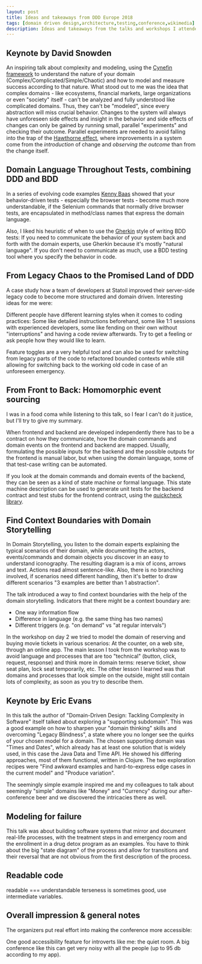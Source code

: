 ```yaml
---
layout: post
title: Ideas and takeaways from DDD Europe 2018
tags: [domain driven design,architecture,testing,conference,wikimedia]
description: Ideas and takeaways from the talks and workshops I attended at DDD Europe
---
```


## Keynote by David Snowden
An inspiring talk about complexity and modeling, using the [Cynefin  framework](https://en.wikipedia.org/wiki/Cynefin_framework) to understand the nature of your domain (Complex/Complicated/Simple/Chaotic) and how to model and measure success according to that nature. What stood out to me was the idea that complex domains - like ecosystems, financial markets, large organizations or even "society" itself - can't be analyzed and fully understood like complicated domains. Thus, they can't be "modeled", since every abstraction will miss crucial behavior. Changes to the system will always have unforeseen side effects and insight in the behavior and side effects of changes can only be gained by running small, parallel "experiments" and checking their outcome. Parallel experiments are needed to avoid falling into the trap of the [Hawthorne effect](https://en.wikipedia.org/wiki/Hawthorne_effect), where improvements in a system come from the *introduction* of change and *observing the outcome* than from the change itself.

## Domain Language Throughout Tests, combining DDD and BDD
In a series of evolving code examples [Kenny Baas](https://mobile.twitter.com/kenny_baas) showed that your behavior-driven tests - especially the browser tests - become much more understandable, if the  Selenium commands that normally drive browser tests, are encapsulated in method/class names that express the domain language.

Also, I liked his heuristic of when to use the [Gherkin](https://github.com/cucumber/cucumber/wiki/Gherkin) style of writing BDD tests: If you need to communicate the behavior of your system back and forth with the domain experts, use Gherkin because it's mostly "natural language". If you don't need to communicate as much, use a BDD testing tool where you specify the behavior in code.

## From Legacy Chaos to the Promised Land of DDD
A case study how a team of developers at Statoil improved their server-side legacy code to become more structured and domain driven. Interesting ideas for me were:

Different people have different learning styles when it comes to coding practices: Some like detailed instructions beforehand, some like 1:1 sessions with experienced developers, some like fending on their own without "interruptions" and having a code review afterwards. Try to get a feeling or ask people how they would like to learn.

Feature toggles are a very helpful tool and can also be used for switching from legacy parts of the code to refactored bounded contexts while still allowing for switching back to the working old code in case of an unforeseen emergency.

## From Front to Back: Homomorphic event sourcing
I was in a food coma while listening to this talk, so I fear I can't do it justice, but I'll try to give my summary.

When frontend and backend are developed independently there has to be a contract on how they communicate, how the domain commands and domain events on the frontend and backend are mapped. Usually, formulating the possible inputs for the backend and the possible outputs for the frontend is manual labor, but when using the domain language, some of that test-case writing can be automated.

If you look at the domain commands and domain events of the backend, they can be seen as a kind of state machine or formal language. This state machine description can be used to generate unit tests for the backend contract and test stubs for the frontend contract, using the [quickcheck library](http://hypothesis.works/articles/quickcheck-in-every-language/).  

## Find Context Boundaries with Domain Storytelling
In Domain Storytelling, you listen to the domain experts explaining the typical scenarios of their domain, while documenting the actors, events/commands and domain objects you discover in an easy to understand iconography. The resulting diagram is a mix of icons, arrows and text. Actions read almost sentence-like. Also, there is no branching involved, if scenarios need different handling, then it's better to draw different scenarios "3 examples are better than 1 abstraction".

The talk introduced a way to find context boundaries with the help of the domain storytelling. Indicators that there might be a context boundary are:

- One way information flow
- Difference in language (e.g. the same thing has two names)
- Different triggers (e.g. "on demand" vs "at regular intervals")

In the workshop on day 2 we tried to model the domain of reserving and buying movie tickets in various scenarios: At the counter, on a web site, through an online app. The main lesson I took from the workshop was to avoid language and processes that are too "technical" (button, click, request, response) and think more in domain terms: reserve ticket, show seat plan, lock seat temporarily, etc. The other lesson I learned was that domains and processes that look simple on the outside, might still contain lots of complexity, as soon as you try to describe them.

## Keynote by Eric Evans
In this talk the author of "Domain-Driven Design: Tackling Complexity in Software" itself talked about exploring a "supporting subdomain". This was a good example on how to sharpen your "domain thinking" skills and overcoming "Legacy Blindness", a state where you no longer see the quirks of your chosen model for a domain. The chosen supporting domain was "Times and Dates", which already has at least one solution that is widely used, in this case the Java Data and Time API. He showed his differing approaches, most of them functional, written in Clojure. The two exploration recipes were "Find awkward examples and hard-to-express edge cases in the current model" and "Produce variation".

The seemingly simple example inspired me and my colleagues to talk about seemingly "simple" domains like "Money" and "Currency" during our after-conference beer and we discovered the intricacies there as well.

## Modeling for failure
This talk was about building software systems that mirror and document real-life processes, with the treatment steps in and emergency room and the enrollment in a drug detox program as an examples. You have to think about the big "state diagram" of the process and allow for transitions and their reversal that are not obvious from the first description of the process.

## Readable code
readable === understandable
terseness is sometimes good, use intermediate variables.


## Overall impression & general notes
The organizers put real effort into making the conference more accessible:

One good accessibility feature for introverts like me: the quiet room. A big conference like this can get very noisy with all the people (up to 95 db according to my app).
